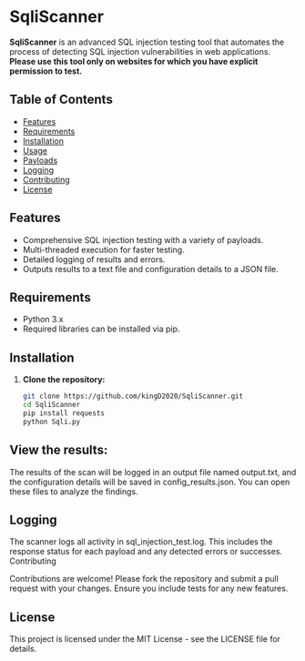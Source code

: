 # SqliScanner

**SqliScanner** is an advanced SQL injection testing tool that automates the process of detecting SQL injection vulnerabilities in web applications. **Please use this tool only on websites for which you have explicit permission to test.**

## Table of Contents
- [Features](#features)
- [Requirements](#requirements)
- [Installation](#installation)
- [Usage](#usage)
- [Payloads](#payloads)
- [Logging](#logging)
- [Contributing](#contributing)
- [License](#license)

## Features
- Comprehensive SQL injection testing with a variety of payloads.
- Multi-threaded execution for faster testing.
- Detailed logging of results and errors.
- Outputs results to a text file and configuration details to a JSON file.

## Requirements
- Python 3.x
- Required libraries can be installed via pip.

## Installation

1. **Clone the repository:**
   ```bash
   git clone https://github.com/kingD2020/SqliScanner.git
   cd SqliScanner
   pip install requests
   python Sqli.py

   ````

## View the results: 
The results of the scan will be logged in an output file named output.txt, and the configuration details will be saved in config_results.json. You can open these files to analyze the findings.


## Logging

The scanner logs all activity in sql_injection_test.log. This includes the response status for each payload and any detected errors or successes.
Contributing

Contributions are welcome! Please fork the repository and submit a pull request with your changes. Ensure you include tests for any new features.


## License

This project is licensed under the MIT License - see the LICENSE file for details.



   



